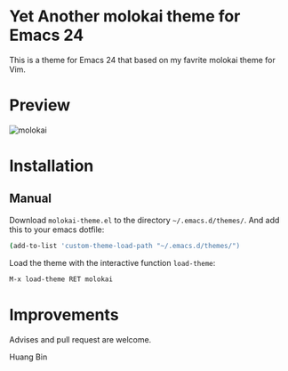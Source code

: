 # Yet Another molokai theme for Emacs 24
This is a theme for Emacs 24 that based on my favrite molokai theme for Vim.

# Preview
![molokai](https://raw.github.com/hbin/hbin.github.com/master/images/articles/molokai%20preview.png)

# Installation

## Manual
Download `molokai-theme.el` to the directory `~/.emacs.d/themes/`. And
add this to your emacs dotfile:

```bash
(add-to-list 'custom-theme-load-path "~/.emacs.d/themes/")
```

Load the theme with the interactive function `load-theme`:

```lisp
M-x load-theme RET molokai
```

# Improvements
Advises and pull request are welcome.

Huang Bin
